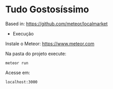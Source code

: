 Tudo Gostosíssimo
============

Based in: https://github.com/meteor/localmarket

* Execução

Instale o Meteor: https://www.meteor.com

Na pasta do projeto execute:

`meteor run`

Acesse em:

`localhost:3000`